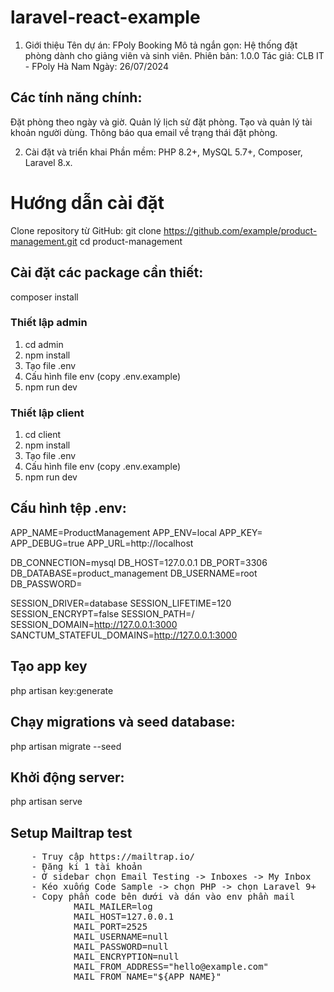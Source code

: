 # laravel-react-example
1. Giới thiệu
Tên dự án: FPoly Booking
Mô tả ngắn gọn: Hệ thống đặt phòng dành cho giảng viên và sinh viên.
Phiên bản: 1.0.0
Tác giả: CLB IT - FPoly Hà Nam
Ngày: 26/07/2024
## Các tính năng chính:
Đặt phòng theo ngày và giờ.
Quản lý lịch sử đặt phòng.
Tạo và quản lý tài khoản người dùng.
Thông báo qua email về trạng thái đặt phòng.

2. Cài đặt và triển khai
Phần mềm: PHP 8.2+, MySQL 5.7+, Composer, Laravel 8.x.
# Hướng dẫn cài đặt
Clone repository từ GitHub:
git clone https://github.com/example/product-management.git
cd product-management

## Cài đặt các package cần thiết:
composer install

### Thiết lập admin
1. cd admin
2. npm install
3. Tạo file .env
4. Cấu hình file env (copy .env.example)
5. npm run dev 

### Thiết lập client
1. cd client
2. npm install
3. Tạo file .env
4. Cấu hình file env (copy .env.example) 
5. npm run dev 

## Cấu hình tệp .env:
APP_NAME=ProductManagement
APP_ENV=local
APP_KEY=
APP_DEBUG=true
APP_URL=http://localhost

DB_CONNECTION=mysql
DB_HOST=127.0.0.1
DB_PORT=3306
DB_DATABASE=product_management
DB_USERNAME=root
DB_PASSWORD=

SESSION_DRIVER=database
SESSION_LIFETIME=120
SESSION_ENCRYPT=false
SESSION_PATH=/
SESSION_DOMAIN=http://127.0.0.1:3000
SANCTUM_STATEFUL_DOMAINS=http://127.0.0.1:3000
## Tạo app key 
php artisan key:generate

## Chạy migrations và seed database:
php artisan migrate --seed

## Khởi động server:
php artisan serve



## Setup Mailtrap test  
<pre>
    - Truy cập https://mailtrap.io/
    - Đăng kí 1 tài khoản
    - Ở sidebar chọn Email Testing -> Inboxes -> My Inbox
    - Kéo xuống Code Sample -> chọn PHP -> chọn Laravel 9+
    - Copy phần code bên dưới và dán vào env phần mail
            MAIL_MAILER=log
            MAIL_HOST=127.0.0.1
            MAIL_PORT=2525
            MAIL_USERNAME=null
            MAIL_PASSWORD=null
            MAIL_ENCRYPTION=null
            MAIL_FROM_ADDRESS="hello@example.com"
            MAIL_FROM_NAME="${APP_NAME}"
</pre>
